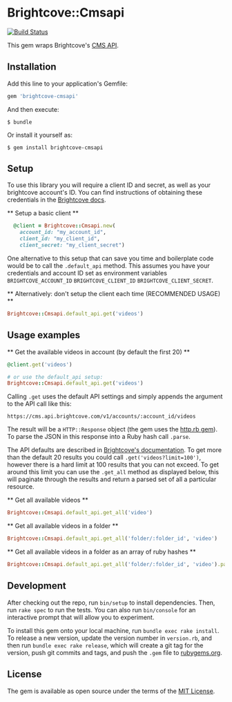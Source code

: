 # Brightcove::Cmsapi

[![Build Status](https://travis-ci.org/nhsuk/brightcove-cmsapi.svg?branch=master)](https://travis-ci.org/nhsuk/brightcove-cmsapi)

This gem wraps Brightcove's [CMS API](https://brightcovelearning.github.io/Brightcove-API-References/cms-api/v1/doc/index.html).

## Installation

Add this line to your application's Gemfile:

```ruby
gem 'brightcove-cmsapi'
```

And then execute:

    $ bundle

Or install it yourself as:

    $ gem install brightcove-cmsapi

## Setup 

To use this library you will require a client ID and secret, as well as your brightcove account's ID.
You can find instructions of obtaining these credentials in the [Brightcove docs](https://support.brightcove.com/managing-api-authentication-credentials).

** Setup a basic client **

```ruby
  @client = Brightcove::Cmsapi.new(
    account_id: "my_account_id",
    client_id: "my_client_id",
    client_secret: "my_client_secret")
```

One alternative to this setup that can save you time and boilerplate code would be to call the `.default_api` method.
This assumes you have your credentials and account ID set as environment variables `BRIGHTCOVE_ACCOUNT_ID` `BRIGHTCOVE_CLIENT_ID` `BRIGHTCOVE_CLIENT_SECRET`.

** Alternatively: don't setup the client each time (RECOMMENDED USAGE) **

```ruby
Brightcove::Cmsapi.default_api.get('videos')
```

## Usage examples

** Get the available videos in account (by default the first 20) **

```ruby
@client.get('videos')

# or use the default_api setup:
Brightcove::Cmsapi.default_api.get('videos')
```

Calling `.get` uses the default API settings and simply appends the argument to the API call like this:

`https://cms.api.brightcove.com/v1/accounts/:account_id/videos`

The result will be a `HTTP::Response` object (the gem uses the [http.rb gem](https://github.com/httprb/http)).
To parse the JSON in this response into a Ruby hash call `.parse`.

The API defaults are described in [Brightcove's documentation](https://brightcovelearning.github.io/Brightcove-API-References/cms-api/v1/doc/index.html).
To get more than the default 20 results you could call `.get('videos?limit=100')`, however there is a hard limit at 100 results that you can not exceed.
To get around this limit you can use the `.get_all` method as displayed below, this will paginate through the results and return a parsed set of all
a particular resource.

** Get all available videos **

```ruby
Brightcove::Cmsapi.default_api.get_all('video')
```

** Get all available videos in a folder **

```ruby
Brightcove::Cmsapi.default_api.get_all('folder/:folder_id', 'video')
```

** Get all available videos in a folder as an array of ruby hashes **

```ruby
Brightcove::Cmsapi.default_api.get_all('folder/:folder_id', 'video').parse
```

## Development

After checking out the repo, run `bin/setup` to install dependencies. Then, run `rake spec` to run the tests. You can also run `bin/console` for an interactive prompt that will allow you to experiment.

To install this gem onto your local machine, run `bundle exec rake install`. To release a new version, update the version number in `version.rb`, and then run `bundle exec rake release`, which will create a git tag for the version, push git commits and tags, and push the `.gem` file to [rubygems.org](https://rubygems.org).

## License

The gem is available as open source under the terms of the [MIT License](http://opensource.org/licenses/MIT).
